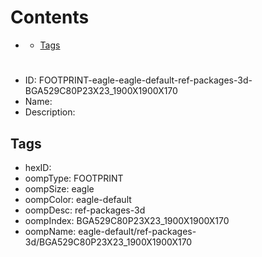 



Contents
========

* [](#)
	* [Tags](#tags)

# 

- ID: FOOTPRINT-eagle-eagle-default-ref-packages-3d-BGA529C80P23X23_1900X1900X170
- Name: 
- Description: 

## Tags

- hexID: 
- oompType: FOOTPRINT
- oompSize: eagle
- oompColor: eagle-default
- oompDesc: ref-packages-3d
- oompIndex: BGA529C80P23X23_1900X1900X170
- oompName: eagle-default/ref-packages-3d/BGA529C80P23X23_1900X1900X170
